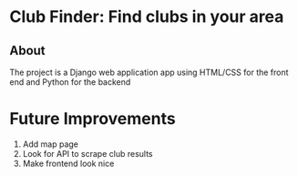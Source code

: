 # Club Finder: Find clubs in your area
## About 
The project is a Django web application app using HTML/CSS for the front end and Python for the backend

# Future Improvements
1. Add map page
2. Look for API to scrape club results
3. Make frontend look nice
